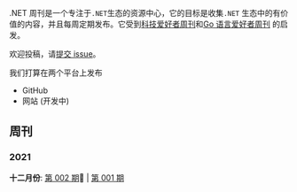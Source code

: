 .NET 周刊是一个专注于`.NET`生态的资源中心，它的目标是收集`.NET` 生态中的有价值的内容，并且每周定期发布。它受到[科技爱好者周刊](https://github.com/ruanyf/weekly)和[Go 语言爱好者周刊](https://github.com/polaris1119/golangweekly) 的启发。

欢迎投稿，请[提交 issue](https://github.com/gaufung/DotNetWeekly/issues)。

我们打算在两个平台上发布

- GitHub
- 网站 (开发中)

## 周刊

### 2021

**十二月份**: [第 002 期](docs/episode-002.md):high_brightness: | [第 001 期](docs/episode-001.md)
